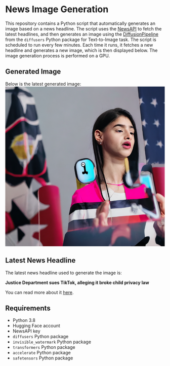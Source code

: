 # News Image Generation
This repository contains a Python script that automatically generates an image based on a news headline. The script uses the [NewsAPI](https://newsapi.org/) to fetch the latest headlines, and then generates an image using the [DiffusionPipeline](https://github.com/huggingface/diffusers) from the `diffusers` Python package for Text-to-Image task.
The script is scheduled to run every few minutes. Each time it runs, it fetches a new headline and generates a new image, which is then displayed below. The image generation process is performed on a GPU.

## Generated Image
Below is the latest generated image:
![Generated Image](image.png)

## Latest News Headline
The latest news headline used to generate the image is:

**Justice Department sues TikTok, alleging it broke child privacy law**

You can read more about it [here](https://news.google.com/rss/articles/CBMijwFBVV95cUxNSWRMc3UzV3Rrd3RjRlZDRjhxbWM4ZUx2NlRGblVOTU94X05lbXFXUHpDS2lmc0JZaTdMTWhlTVNNYWx3OW9Oel9KWDVOV0l0TjFXLWFKZk9yTV95N08yYmwxeXV2SVZ1Rlo3dDNDRHRIX3JWSUZpWmhWUkdBZjlGdF9MNU5fWmJiR05qWGJfMA?oc=5).

## Requirements
- Python 3.8
- Hugging Face account
- NewsAPI key
- `diffusers` Python package
- `invisible_watermark` Python package
- `transformers` Python package
- `accelerate` Python package
- `safetensors` Python package

